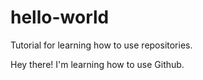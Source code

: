 # hello-world
Tutorial for learning how to use repositories.

Hey there! I'm learning how to use Github.
